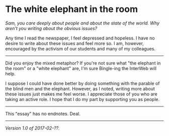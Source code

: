 The white elephant in the room
==============================

_Sam, you care deeply about people and about the state of the world.
Why aren't you writing about the obvious issues?_

Any time I read the newspaper, I feel depressed and hopeless.  I have
no desire to write about these issues and feel more so.  I am, however, 
encouraged by the activism of our students and many of my colleagues.

---

Did you enjoy the mixed metaphor?  If you're not sure what "the elephant
in the room" or a "white elephant" are, I'm sure Bingle-ing the InterWeb
will help.  

I suppose I could have done better by doing something with the parable
of the blind men and the elephant.  However, as I noted, writing more
about these issues just makes me feel worse.  I appreciate those of you
who are taking an active role.  I hope that I do my part by supporting
you as people.

---

This "essay" has no endnotes.  Deal.

---

*Version 1.0 of 2017-02-??.*
